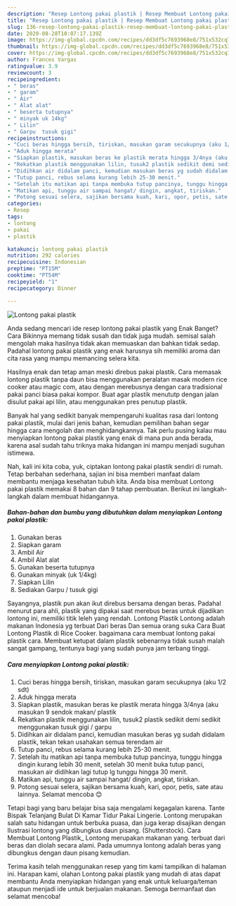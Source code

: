 ```yaml
---
description: "Resep Lontong pakai plastik | Resep Membuat Lontong pakai plastik Yang Lezat Sekali"
title: "Resep Lontong pakai plastik | Resep Membuat Lontong pakai plastik Yang Lezat Sekali"
slug: 136-resep-lontong-pakai-plastik-resep-membuat-lontong-pakai-plastik-yang-lezat-sekali
date: 2020-08-28T10:07:17.139Z
image: https://img-global.cpcdn.com/recipes/dd3df5c7693968e8/751x532cq70/lontong-pakai-plastik-foto-resep-utama.jpg
thumbnail: https://img-global.cpcdn.com/recipes/dd3df5c7693968e8/751x532cq70/lontong-pakai-plastik-foto-resep-utama.jpg
cover: https://img-global.cpcdn.com/recipes/dd3df5c7693968e8/751x532cq70/lontong-pakai-plastik-foto-resep-utama.jpg
author: Frances Vargas
ratingvalue: 3.9
reviewcount: 3
recipeingredient:
- " beras"
- " garam"
- " Air"
- " Alat alat"
- " beserta tutupnya"
- " minyak uk 14kg"
- " Lilin"
- " Garpu  tusuk gigi"
recipeinstructions:
- "Cuci beras hingga bersih, tiriskan, masukan garam secukupnya (aku 1/2 sdt)"
- "Aduk hingga merata"
- "Siapkan plastik, masukan beras ke plastik merata hingga 3/4nya (aku masukan 9 sendok makan/ plastik"
- "Rekatkan plastik menggunakan lilin, tusuk2 plastik sedikit demi sedikit menggunakan tusuk gigi / garpu"
- "Didihkan air didalam panci, kemudian masukan beras yg sudah didalam plastik, tekan tekan usahakan semua terendam air"
- "Tutup panci, rebus selama kurang lebih 25-30 menit."
- "Setelah itu matikan api tanpa membuka tutup pancinya, tunggu hingga dingin kurang lebih 30 menit, setelah 30 menit buka tutup panci, masukan air didihkan lagi tutup lg tunggu hingga 30 menit."
- "Matikan api, tunggu air sampai hangat/ dingin, angkat, tiriskan."
- "Potong sesuai selera, sajikan bersama kuah, kari, opor, petis, sate atau lainnya. Selamat mencoba 😊"
categories:
- Resep
tags:
- lontong
- pakai
- plastik

katakunci: lontong pakai plastik 
nutrition: 292 calories
recipecuisine: Indonesian
preptime: "PT15M"
cooktime: "PT54M"
recipeyield: "1"
recipecategory: Dinner

---
```



![Lontong pakai plastik](https://img-global.cpcdn.com/recipes/dd3df5c7693968e8/751x532cq70/lontong-pakai-plastik-foto-resep-utama.jpg)

Anda sedang mencari ide resep lontong pakai plastik yang Enak Banget? Cara Bikinnya memang tidak susah dan tidak juga mudah. semisal salah mengolah maka hasilnya tidak akan memuaskan dan bahkan tidak sedap. Padahal lontong pakai plastik yang enak harusnya sih memiliki aroma dan cita rasa yang mampu memancing selera kita.

Hasilnya enak dan tetap aman meski direbus pakai plastik. Cara memasak lontong plastik tanpa daun bisa menggunakan peralatan masak modern rice cooker atau magic com, atau dengan merebusnya dengan cara tradisional pakai panci biasa pakai kompor. Buat agar plastik menututp dengan jalan disulut pakai api lilin, atau menggunakan pres penutup plastik.

Banyak hal yang sedikit banyak mempengaruhi kualitas rasa dari lontong pakai plastik, mulai dari jenis bahan, kemudian pemilihan bahan segar hingga cara mengolah dan menghidangkannya. Tak perlu pusing kalau mau menyiapkan lontong pakai plastik yang enak di mana pun anda berada, karena asal sudah tahu triknya maka hidangan ini mampu menjadi suguhan istimewa.


Nah, kali ini kita coba, yuk, ciptakan lontong pakai plastik sendiri di rumah. Tetap berbahan sederhana, sajian ini bisa memberi manfaat dalam membantu menjaga kesehatan tubuh kita. Anda bisa membuat Lontong pakai plastik memakai 8 bahan dan 9 tahap pembuatan. Berikut ini langkah-langkah dalam membuat hidangannya.

<!--inarticleads1-->

##### Bahan-bahan dan bumbu yang dibutuhkan dalam menyiapkan Lontong pakai plastik:

1. Gunakan  beras
1. Siapkan  garam
1. Ambil  Air
1. Ambil  Alat alat
1. Gunakan  beserta tutupnya
1. Gunakan  minyak (uk 1/4kg)
1. Siapkan  Lilin
1. Sediakan  Garpu / tusuk gigi


Sayangnya, plastik pun akan ikut direbus bersama dengan beras. Padahal menurut para ahli, plastik yang dipakai saat merebus beras untuk dijadikan lontong ini, memiliki titik leleh yang rendah. Lontong Plastik Lontong adalah makanan Indonesia yg terbuat Dari beras Dan semua orang suka Cara Buat Lontong Plastik di Rice Cooker. bagaimana cara membuat lontong pakai plastik cara. Membuat ketupat dalam plastik sebenarnya tidak susah malah sangat gampang, tentunya bagi yang sudah punya jam terbang tinggi. 

<!--inarticleads2-->

##### Cara menyiapkan Lontong pakai plastik:

1. Cuci beras hingga bersih, tiriskan, masukan garam secukupnya (aku 1/2 sdt)
1. Aduk hingga merata
1. Siapkan plastik, masukan beras ke plastik merata hingga 3/4nya (aku masukan 9 sendok makan/ plastik
1. Rekatkan plastik menggunakan lilin, tusuk2 plastik sedikit demi sedikit menggunakan tusuk gigi / garpu
1. Didihkan air didalam panci, kemudian masukan beras yg sudah didalam plastik, tekan tekan usahakan semua terendam air
1. Tutup panci, rebus selama kurang lebih 25-30 menit.
1. Setelah itu matikan api tanpa membuka tutup pancinya, tunggu hingga dingin kurang lebih 30 menit, setelah 30 menit buka tutup panci, masukan air didihkan lagi tutup lg tunggu hingga 30 menit.
1. Matikan api, tunggu air sampai hangat/ dingin, angkat, tiriskan.
1. Potong sesuai selera, sajikan bersama kuah, kari, opor, petis, sate atau lainnya. Selamat mencoba 😊


Tetapi bagi yang baru belajar bisa saja mengalami kegagalan karena. Tante Bispak Telanjang Bulat Di Kamar Tidur Pakai Lingerie. Lontong merupakan salah satu hidangan untuk berbuka puasa, dan juga kerap disajikan dengan Ilustrasi lontong yang dibungkus daun pisang. (Shutterstock). Cara Membuat Lontong Plastik_ Lontong merupakan makanan yang. terbuat dari beras dan diolah secara alami. Pada umumnya lontong adalah beras yang dibungkus dengan daun pisang kemudian. 

Terima kasih telah menggunakan resep yang tim kami tampilkan di halaman ini. Harapan kami, olahan Lontong pakai plastik yang mudah di atas dapat membantu Anda menyiapkan hidangan yang enak untuk keluarga/teman ataupun menjadi ide untuk berjualan makanan. Semoga bermanfaat dan selamat mencoba!
